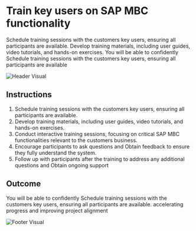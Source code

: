 # Train key users on SAP MBC functionality

Schedule training sessions with the customers key users, ensuring all participants are available. Develop training materials, including user guides, video tutorials, and hands-on exercises. You will be able to confidently Schedule training sessions with the customers key users, ensuring all participants are available

![Header Visual](https://raw.githubusercontent.com/BriskenFinancials/use-case-template/main/cards/assets/UC10000426-S-01-top.png)

## Instructions

1. Schedule training sessions with the customers key users, ensuring all participants are available.
2. Develop training materials, including user guides, video tutorials, and hands-on exercises.
3. Conduct interactive training sessions, focusing on critical SAP MBC functionalities relevant to the customers business.
4. Encourage participants to ask questions and Obtain feedback to ensure they fully understand the system.
5. Follow up with participants after the training to address any additional questions and Obtain ongoing support

## Outcome

You will be able to confidently Schedule training sessions with the customers key users, ensuring all participants are available. accelerating progress and improving project alignment

![Footer Visual](https://raw.githubusercontent.com/BriskenFinancials/use-case-template/main/cards/assets/UC10000426-S-01-bottom.png)